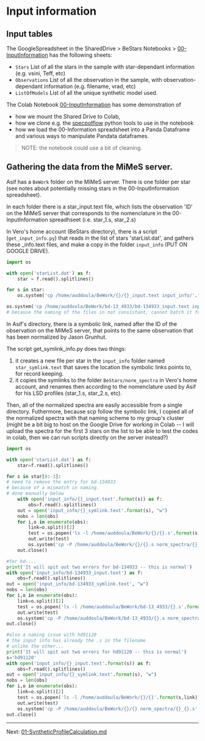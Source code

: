 # Input information

## Input tables

The GoogleSpreadsheet in the SharedDrive > BeStars Notebooks > [00-InputInformation](https://docs.google.com/spreadsheets/d/1M6y1Wnsrc-w5FjUMfKaSFa_-foIDAaMe8W4lYNWnWyk/edit?usp=sharing) has the following sheets:


* `Stars` List of all the stars in the sample with star-dependant information (e.g. vsini, Teff, etc)
* `Observations` List of all the observation in the sample, with observation-dependant information (e.g. filename, vrad, etc) 
* `ListOfModels` List of all the unique synthetic model used. 



The Colab Notebook [00-InputInformation](https://github.com/veropetit/BeStarsMiMeS/blob/master/00-InputInformation.ipynb) has some demonstration of
* how we mount the Shared Drive to Colab, 
* how we clone e.g. the [specpolflow](https://github.com/folsomcp/specpolFlow) python tools to use in the notebook
* how we load the 00-Information spreadsheet into a Panda Dataframe and various ways to manipulate Pandata dataframes. 

> NOTE: the notebook could use a bit of cleaning. 


## Gathering the data from the MiMeS server. 

Asif has a `BeWork` folder on the MiMeS server. There is one folder per star (see notes about potentially missing stars in the 00-InputInformation spreadsheet). 

In each folder there is a star_input.text file, which lists the observation 'ID' on the MiMeS server that corresponds to the nomenclature in the 00-InputInformation spreadhseet (i.e. star_1.s, star_2.s)

In Vero's home account (BeStars directory), there is a script (`get_input_info.py`) that reads in the list of stars 'starList.dat', and gathers these _info.text files, and make a copy in the folder `input_info` (PUT ON GOOGLE DRIVE). 

```python
import os

with open('starList.dat') as f:
    star = f.read().splitlines()

for s in star:
    os.system('cp /home/auddoula/BeWork/{}/{}_input.text input_info/'.format(s,s))

os.system('cp /home/auddoula/BeWork/bd-13_4933/bd-134933_input.text input_info/')
# because the naming of the files in not consistant, cannot batch it for this star.

```

In Asif's directory, there is a symbolic link, named after the ID of the observation on the MiMeS server, that points to the same observation that has been normalized by Jason Grunhut. 

The script get_symlink_info.py does two things:
1. it creates a new file per star in the `input_info` folder named `star_symlink.text` that saves the location the symbolic links points to, for record keeping. 
2. it copies the symlinks to the folder `BeStars/norm_spectra` in Vero's home account, and renames then according to the nomenclature used by Asif for his LSD profiles (star_1.s, star_2.s, etc). 

Then, all of the normalized spectra are easily accessible from a single directory. Futhermore, because scp follow the symbolic link, I copied all of the normalized spectra with that naming scheme to my group's cluster (might be a bit big to host on the Google Drive for working in Colab -- I will upload the spectra for the first 3 stars on the list to be able to test the codes in colab, then we can run scripts directly on the server instead?)

```python
import os

with open('starList.dat') as f:
    star=f.read().splitlines()

for s in star[0:-1]:
# need to remove the entry for bd-134933
# because of a mismatch in naming.
# done manually below
    with open('input_info/{}_input.text'.format(s)) as f:
        obs=f.read().splitlines()
    out = open('input_info/{}_symlink.text'.format(s), "w")
    nobs = len(obs)
    for i,o in enumerate(obs):
        link=o.split()[2]
        test = os.popen('ls -l /home/auddoula/BeWork/{}/{}.s'.format(s,link)).read()
        out.write(test)
        os.system('cp -P /home/auddoula/BeWork/{}/{}.s norm_spectra/{}_{}.s'.format(s,link,s,i+1))
    out.close()

#for bd-...
print('It will spit out two errors for bd-134933 -- this is normal')
with open('input_info/bd-134933_input.text') as f:
    obs=f.read().splitlines()
out = open('input_info/bd-134933_symlink.text', "w")
nobs = len(obs)
for i,o in enumerate(obs):
    link=o.split()[2]
    test = os.popen('ls -l /home/auddoula/BeWork/bd-13_4933/{}.s'.format(link)).read()
    out.write(test)
    os.system('cp -P /home/auddoula/BeWork/bd-13_4933/{}.s norm_spectra/bd-134933_{}.s'.format(link,i+1))
out.close()

#also a naming issue with hd91120
# the input info has already the .s in the filename
# unlike the other...
print('It will spit out two errors for hd91120 -- this is normal')
s='hd91120'
with open('input_info/{}_input.text'.format(s)) as f:
    obs=f.read().splitlines()
out = open('input_info/{}_symlink.text'.format(s), "w")
nobs = len(obs)
for i,o in enumerate(obs):
    link=o.split()[2]
    test = os.popen('ls -l /home/auddoula/BeWork/{}/{}'.format(s,link)).read()
    out.write(test)
    os.system('cp -P /home/auddoula/BeWork/{}/{} norm_spectra/{}_{}.s'.format(s,link,s,i+1))
out.close()
```

---
Next: [01-SyntheticProfileCalculation.md](https://github.com/veropetit/BeStarsMiMeS/blob/master/01-SyntheticProfileCalculation.md)
